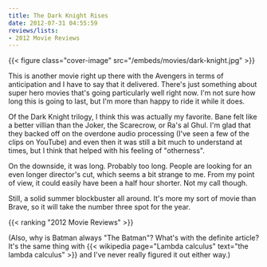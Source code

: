 ```yaml
---
title: The Dark Knight Rises
date: 2012-07-31 04:55:59
reviews/lists:
- 2012 Movie Reviews
---
```

{{< figure class="cover-image" src="/embeds/movies/dark-knight.jpg" >}}

This is another movie right up there with the Avengers in terms of anticipation and I have to say that it delivered. There's just something about super hero movies that's going particularly well right now. I'm not sure how long this is going to last, but I'm more than happy to ride it while it does.

<!--more-->

Of the Dark Knight trilogy, I think this was actually my favorite. Bane felt like a better villian than the Joker, the Scarecrow, or Ra's al Ghul. I'm glad that they backed off on the overdone audio processing (I've seen a few of the clips on YouTube) and even then it was still a bit much to understand at times, but I think that helped with his feeling of "otherness".

On the downside, it was long. Probably too long. People are looking for an even longer director's cut, which seems a bit strange to me. From my point of view, it could easily have been a half hour shorter. Not my call though.

Still, a solid summer blockbuster all around. It's more my sort of movie than Brave, so it will take the number three spot for the year.

{{< ranking "2012 Movie Reviews" >}}

(Also, why is Batman always "The Batman"? What's with the definite article? It's the same thing with {{< wikipedia page="Lambda calculus" text="the lambda calculus" >}} and I've never really figured it out either way.)
